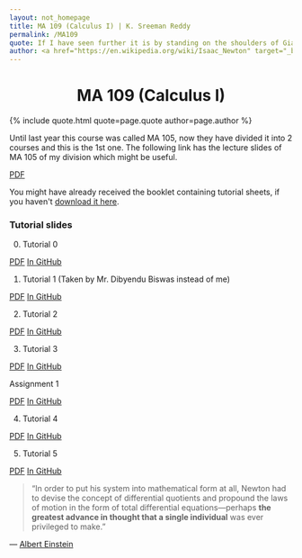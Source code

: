 ```yaml
---
layout: not_homepage
title: MA 109 (Calculus I) | K. Sreeman Reddy
permalink: /MA109
quote: If I have seen further it is by standing on the shoulders of Giants.
author: <a href="https://en.wikipedia.org/wiki/Isaac_Newton" target="_blank">Isaac Newton</a>
---
```

<h1 style="text-align: center;"> MA 109 (Calculus I) </h1>
{% include quote.html quote=page.quote author=page.author %}

Until last year this course was called MA 105, now they have divided it into 2 courses and this is the 1st one. The following link has the lecture slides of MA 105 of my division which might be useful.

<a class="waves-effect waves-light btn" href='https://github.com/iamsreeman/LaTeX/raw/master/MA109/MA105.pdf'>PDF</a>

You might have already received the booklet containing tutorial sheets, if you haven't [download it here](https://github.com/iamsreeman/LaTeX/raw/master/MA109/2020ma109tutorial.pdf).
### Tutorial slides
0) Tutorial 0

<a class="waves-effect waves-light btn" href='https://github.com/iamsreeman/LaTeX/raw/master/MA109/Tutorial0/Tutorial0.pdf'>PDF</a> <a class="waves-effect waves-light btn" href='https://github.com/iamsreeman/LaTeX/blob/master/MA109/Tutorial0/Tutorial0.pdf' target="_blank">In GitHub</a>

1) Tutorial 1 (Taken by Mr. Dibyendu Biswas instead of me)

<a class="waves-effect waves-light btn" href='https://github.com/iamsreeman/LaTeX/raw/master/MA109/Tutorial1/Tutorial1.pdf'>PDF</a> <a class="waves-effect waves-light btn" href='https://github.com/iamsreeman/LaTeX/blob/master/MA109/Tutorial1/Tutorial1.pdf' target="_blank">In GitHub</a>

2) Tutorial 2

<a class="waves-effect waves-light btn" href='https://github.com/iamsreeman/LaTeX/raw/master/MA109/Tutorial2/Tutorial2.pdf'>PDF</a> <a class="waves-effect waves-light btn" href='https://github.com/iamsreeman/LaTeX/blob/master/MA109/Tutorial2/Tutorial2.pdf' target="_blank">In GitHub</a>

3) Tutorial 3

<a class="waves-effect waves-light btn" href='https://github.com/iamsreeman/LaTeX/raw/master/MA109/Tutorial3/Tutorial3.pdf'>PDF</a> <a class="waves-effect waves-light btn" href='https://github.com/iamsreeman/LaTeX/blob/master/MA109/Tutorial3/Tutorial3.pdf' target="_blank">In GitHub</a>

Assignment 1

<a class="waves-effect waves-light btn" href='https://github.com/iamsreeman/LaTeX/raw/master/MA109/Assignment1/Assignment1.pdf'>PDF</a> <a class="waves-effect waves-light btn" href='https://github.com/iamsreeman/LaTeX/blob/master/MA109/Assignment1/Assignment1.pdf' target="_blank">In GitHub</a>

4) Tutorial 4

<a class="waves-effect waves-light btn" href='https://github.com/iamsreeman/LaTeX/raw/master/MA109/Tutorial4/Tutorial4.pdf'>PDF</a> <a class="waves-effect waves-light btn" href='https://github.com/iamsreeman/LaTeX/blob/master/MA109/Tutorial4/Tutorial4.pdf' target="_blank">In GitHub</a>

5) Tutorial 5

<a class="waves-effect waves-light btn" href='https://github.com/iamsreeman/LaTeX/raw/master/MA109/Tutorial5/Tutorial5.pdf'>PDF</a> <a class="waves-effect waves-light btn" href='https://github.com/iamsreeman/LaTeX/blob/master/MA109/Tutorial5/Tutorial5.pdf' target="_blank">In GitHub</a>

>“In order to put his system into mathematical form at all, Newton had to devise the concept of differential quotients and propound the laws of motion in the form of total differential equations—perhaps <b>the greatest advance in thought that a single individual</b> was ever privileged to make.”

― <a href="https://en.wikipedia.org/wiki/Albert_Einstein" target="_blank">Albert Einstein</a>
<img src="https://hitcounter.pythonanywhere.com/count/tag.svg?url=http%3A%2F%2Fiamsreeman.github.io%2FMA109" alt="Hits" style="display: none;">